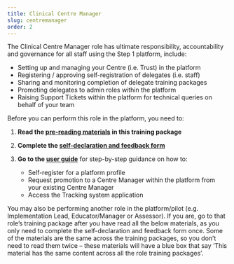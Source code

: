 ```yaml
---
title: Clinical Centre Manager
slug: centremanager
order: 2
---
```

The Clinical Centre Manager role has ultimate responsibility, accountability and governance for all staff using the Step 1 platform, include:

  - Setting up and managing your Centre (i.e. Trust) in the platform 
  - Registering / approving self-registration of delegates (i.e. staff) 
  - Sharing and monitoring completion of delegate training packages 
  - Promoting delegates to admin roles within the platform 
  - Raising Support Tickets within the platform for technical queries on behalf of your team 

Before you can perform this role in the platform, you need to:

1. **Read the [pre-reading materials](#training-prereading) in this training package**
2. **Complete the [self-declaration and feedback form](#training-declaration)**
3. **Go to the [user guide](#training-userguide)** for step-by-step guidance on how to:

    - Self-register for a platform profile
    - Request promotion to a Centre Manager within the platform from your existing Centre Manager
    - Access the Tracking system application

You may also be performing another role in the platform/pilot (e.g. Implementation Lead, Educator/Manager or Assessor). If you are, go to that role’s training package after you have read all the below materials, as you only need to complete the self-declaration and feedback form once. Some of the materials are the same across the training packages, so you don’t need to read them twice – these materials will have a blue box that say ‘This material has the same content across all the role training packages’.